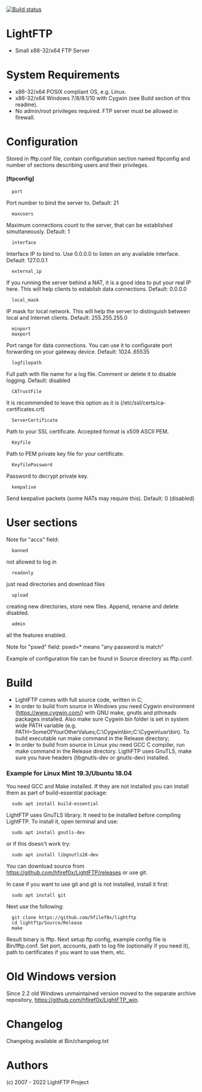 [![Build status](https://ci.appveyor.com/api/projects/status/0mvll9a7emrqo0a7?svg=true)](https://ci.appveyor.com/project/hfiref0x/lightftp)

# LightFTP
* Small x86-32/x64 FTP Server

# System Requirements

* x86-32/x64 POSIX compliant OS, e.g. Linux.
* x86-32/x64 Windows 7/8/8.1/10 with Cygwin (see Build section of this readme).
* No admin/root privileges required. FTP server must be allowed in firewall.

# Configuration

Stored in fftp.conf file, contain configuration section named ftpconfig and number of sections describing users and their privileges. 

#### [ftpconfig]

      port

Port number to bind the server to.
Default: 21

      maxusers

Maximum connections count to the server, that can be established simultaneously.
Default: 1

      interface

Interface IP to bind to. Use 0.0.0.0 to listen on any available interface.
Default: 127.0.0.1

      external_ip

If you running the server behind a NAT, it is a good idea to put your real IP here.
This will help clients to establish data connections.
Default: 0.0.0.0

      local_mask

IP mask for local network.
This will help the server to distinguish between local and Internet clients.
Default: 255.255.255.0

      minport
      maxport

Port range for data connections. You can use it to configurate port forwarding on your gateway device.
Default: 1024..65535

      logfilepath

Full path with file name for a log file. Comment or delete it to disable logging.
Default: disabled

      CATrustFile

It is recommended to leave this option as it is (/etc/ssl/certs/ca-certificates.crt)

      ServerCertificate

Path to your SSL certificate. Accepted format is x509 ASCII PEM.

      Keyfile

Path to PEM private key file for your certificate.

      KeyfilePassword

Password to decrypt private key.

      keepalive

Send keepalive packets (some NATs may require this).
Default: 0 (disabled)


# User sections

Note for "accs" field:

      banned

not allowed to log in

      readonly

just read directories and download files

      upload

creating new directories, store new files. Append, rename and delete disabled.
      
      admin

all the features enabled.

Note for "pswd" field:
pswd=* means "any password is match"

Example of configuration file can be found in Source directory as fftp.conf.

# Build 

* LightFTP comes with full source code, written in C;
* In order to build from source in Windows you need Cygwin environment (https://www.cygwin.com/) with GNU make, gnutls and pthreads packages installed. Also make sure Cygwin bin folder is set in system wide PATH variable (e.g. PATH=SomeOfYourOtherValues;C:\Cygwin\bin;C:\Cygwin\usr\bin). To build executable run make command in the Release directory;
* In order to build from source in Linux you need GCC C compiler, run make command in the Release directory. LigthFTP uses GnuTLS, make sure you have headers (libgnutls-dev or gnutls-dev) installed.

### Example for Linux Mint 19.3/Ubuntu 18.04

You need GCC and Make installed. If they are not installed you can install them as part of build-essential package:

      sudo apt install build-essential
      
LightFTP uses GnuTLS library. It need to be installed before compiling LightFTP. To install it, open terminal and use:

      sudo apt install gnutls-dev
	  
or if this doesn't work try:

      sudo apt install libgnutls28-dev  
      
You can download source from https://github.com/hfiref0x/LightFTP/releases or use git. 

In case if you want to use git and git is not installed, install it first:

      sudo apt install git
      
Next use the following:

      git clone https://github.com/hfilef0x/lightftp
      cd lightftp/Source/Release
      make
      
Result binary is fftp. Next setup ftp config, example config file is Bin/fftp.conf. Set port, accounts, path to log file (optionally if you need it), path to certificates if you want to use them, etc.

# Old Windows version

Since 2.2 old Windows unmaintained version moved to the separate archive repository, https://github.com/hfiref0x/LightFTP_win.

# Changelog

Changelog available at Bin/changelog.txt

# Authors

(c) 2007 - 2022 LightFTP Project
